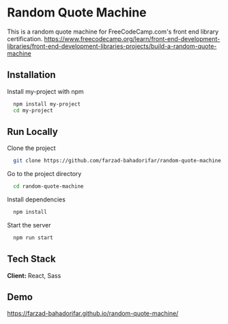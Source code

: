
# Random Quote Machine

This is a random quote machine for FreeCodeCamp.com's front end library certification.
https://www.freecodecamp.org/learn/front-end-development-libraries/front-end-development-libraries-projects/build-a-random-quote-machine


## Installation

Install my-project with npm

```bash
  npm install my-project
  cd my-project
```
    
## Run Locally

Clone the project

```bash
  git clone https://github.com/farzad-bahadorifar/random-quote-machine
```

Go to the project directory

```bash
  cd random-quote-machine
```

Install dependencies

```bash
  npm install
```

Start the server

```bash
  npm run start
```


## Tech Stack

**Client:** React, Sass


## Demo

https://farzad-bahadorifar.github.io/random-quote-machine/

